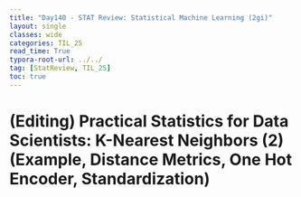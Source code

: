 ```yaml
---
title: "Day140 - STAT Review: Statistical Machine Learning (2gi)"
layout: single
classes: wide
categories: TIL_25
read_time: True
typora-root-url: ../../
tag: [StatReview, TIL_25]
toc: true 
---
```


# (Editing) Practical Statistics for Data Scientists: K-Nearest Neighbors (2) (Example, Distance Metrics, One Hot Encoder, Standardization)

